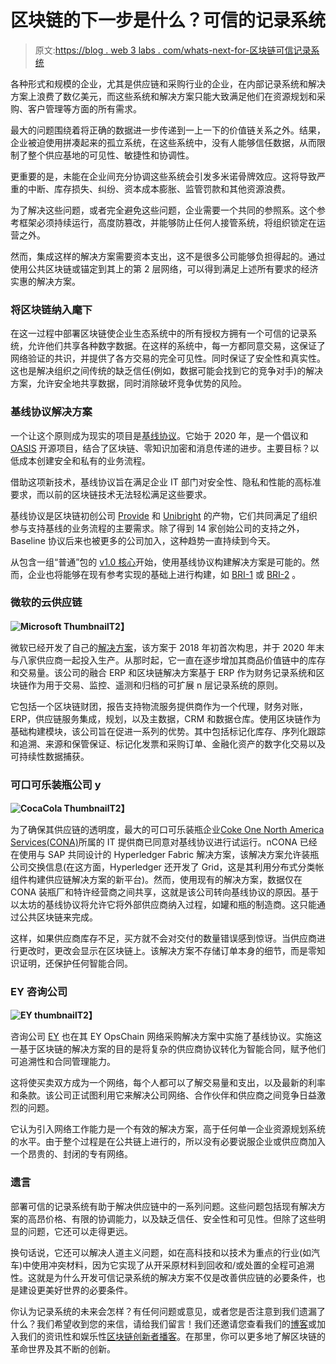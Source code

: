 # 区块链的下一步是什么？可信的记录系统

> 原文:[https://blog . web 3 labs . com/whats-next-for-区块链可信记录系统](https://blog.web3labs.com/whats-next-for-blockchain-trusted-systems-of-record)

各种形式和规模的企业，尤其是供应链和采购行业的企业，在内部记录系统和解决方案上浪费了数亿美元，而这些系统和解决方案只能大致满足他们在资源规划和采购、客户管理等方面的所有需求。

最大的问题围绕着将正确的数据进一步传递到一上一下的价值链关系之外。结果，企业被迫使用拼凑起来的孤立系统，在这些系统中，没有人能够信任数据，从而限制了整个供应基地的可见性、敏捷性和协调性。

更重要的是，未能在企业间充分协调这些系统会引发多米诺骨牌效应。这将导致严重的中断、库存损失、纠纷、资本成本膨胀、监管罚款和其他资源浪费。

为了解决这些问题，或者完全避免这些问题，企业需要一个共同的参照系。这个参考框架必须持续运行，高度防篡改，并能够防止任何人接管系统，将组织锁定在运营之外。

然而，集成这样的解决方案需要资本支出，这不是很多公司能够负担得起的。通过使用公共区块链或锚定到其上的第 2 层网络，可以得到满足上述所有要求的经济实惠的解决方案。

### **将区块链纳入麾下**

在这一过程中部署区块链使企业生态系统中的所有授权方拥有一个可信的记录系统，允许他们共享各种数字数据。在这样的系统中，每一方都同意交易，这保证了网络验证的共识，并提供了各方交易的完全可见性。同时保证了安全性和真实性。这也是解决组织之间传统的缺乏信任(例如，数据可能会找到它的竞争对手)的解决方案，允许安全地共享数据，同时消除破坏竞争优势的风险。

### **基线协议解决方案**

一个让这个原则成为现实的项目是[基线协议](https://www.baseline-protocol.org/)。它始于 2020 年，是一个倡议和 [OASIS](https://oasis-open-projects.org/) 开源项目，结合了区块链、零知识加密和消息传递的进步。主要目标？以低成本创建安全和私有的业务流程。

借助这项新技术，基线协议旨在满足企业 IT 部门对安全性、隐私和性能的高标准要求，而以前的区块链技术无法轻松满足这些要求。

基线协议是区块链初创公司 [Provide](https://www.youtube.com/watch?v=0556CIfzn8A) 和 [Unibright](https://unibright.io/) 的产物，它们共同满足了组织参与支持基线的业务流程的主要需求。除了得到 14 家创始公司的支持之外，Baseline 协议后来也被更多的公司加入，这种趋势一直持续到今天。

从包含一组“普通”包的 [v1.0 核心](https://docs.baseline-protocol.org/baseline-protocol-code/packages)开始，使用基线协议构建解决方案是可能的。然而，企业也将能够在现有参考实现的基础上进行构建，如 [BRI-1](https://docs.baseline-protocol.org/bri/bri-1) 或 [BRI-2](https://docs.baseline-protocol.org/bri/bri-2) 。

### **微软的云供应链**

**![Microsoft Thumbnail ](../Images/885869ec8397bff18e6258f018fe80d7.png)T2】**

微软已经开发了自己的[解决方案](https://www.microsoft.com/en-us/industry/manufacturing/microsoft-cloud-for-manufacturing)，该方案于 2018 年初首次构思，并于 2020 年末与八家供应商一起投入生产。从那时起，它一直在逐步增加其商品价值链中的库存和交易量。该公司的融合 ERP 和区块链解决方案基于 ERP 作为财务记录系统和区块链作为用于交易、监控、遥测和归档的可扩展 n 层记录系统的原则。

它包括一个区块链财团，报告支持物流服务提供商作为一个代理，财务对账，ERP，供应链服务集成，规划，以及主数据，CRM 和数据仓库。使用区块链作为基础构建模块，该公司旨在促进一系列的优势。其中包括标记化库存、序列化跟踪和追溯、来源和保管保证、标记化发票和采购订单、金融化资产的数字化交易以及可持续性数据捕获。

### 可口可乐装瓶公司 **y**

**![CocaCola Thumbnail](../Images/9db06ee5a58eec1af08c97d465149418.png)T2】**

为了确保其供应链的透明度，最大的可口可乐装瓶企业[Coke One North America Services(CONA)](https://www.conaservices.com/)所属的 IT 提供商已同意对基线协议进行试运行。nCONA 已经在使用与 SAP 共同设计的 Hyperledger Fabric 解决方案，该解决方案允许装瓶公司交换信息(在这方面，Hyperledger 还开发了 Grid，这是其利用分布式分类帐组件构建供应链解决方案的新平台)。然而，使用现有的解决方案，数据仅在 CONA 装瓶厂和特许经营商之间共享，这就是该公司转向基线协议的原因。基于以太坊的基线协议将允许它将外部供应商纳入过程，如罐和瓶的制造商。这只能通过公共区块链来完成。

这样，如果供应商库存不足，买方就不会对交付的数量错误感到惊讶。当供应商进行更改时，更改会显示在区块链上。该解决方案不存储订单本身的细节，而是零知识证明，还保护任何智能合同。

### **EY 咨询公司**

**![EY thumbnail](../Images/c6a53a899120073809311dfd2e37bcb9.png)T2】**

咨询公司 [EY](https://www.ey.com/en_gl) 也在其 EY OpsChain 网络采购解决方案中实施了基线协议。实施这一基于区块链的解决方案的目的是将复杂的供应商协议转化为智能合同，赋予他们可追溯性和合同管理能力。

这将使买卖双方成为一个网络，每个人都可以了解交易量和支出，以及最新的利率和条款。该公司正试图利用它来解决公司网络、合作伙伴和供应商之间竞争日益激烈的问题。

它认为引入网络工作能力是一个有效的解决方案，高于任何单一企业资源规划系统的水平。由于整个过程是在公共链上进行的，所以没有必要说服企业或供应商加入一个昂贵的、封闭的专有网络。

### **遗言**

部署可信的记录系统有助于解决供应链中的一系列问题。这些问题包括现有解决方案的高昂价格、有限的协调能力，以及缺乏信任、安全性和可见性。但除了这些明显的问题，它还可以走得更远。

换句话说，它还可以解决人道主义问题，如在高科技和以技术为重点的行业(如汽车)中使用冲突材料，因为它实现了从开采原材料到回收和/或处置的全程可追溯性。这就是为什么开发可信记录系统的解决方案不仅是改善供应链的必要条件，也是建设更美好世界的必要条件。

你认为记录系统的未来会怎样？有任何问题或意见，或者您是否注意到我们遗漏了什么？我们希望收到您的来信，请给我们留言！我们还邀请您查看我们的[博客](https://blog.web3labs.com/)或加入我们的资讯性和娱乐性[区块链创新者播客](https://podcast.web3labs.com/)。在那里，你可以更多地了解区块链的革命世界及其不断的创新。
